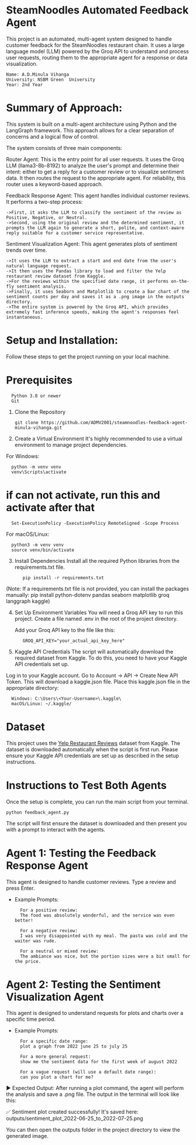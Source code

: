 # SteamNoodles Automated Feedback Agent

This project is an automated, multi-agent system designed to handle customer feedback for the SteamNoodles restaurant chain. It uses a large language model (LLM) powered by the Groq API to understand and process user requests, routing them to the appropriate agent for a response or data visualization.

    Name: A.D.Minula Vihanga
    University: NSBM Green  University
    Year: 2nd Year

# Summary of Approach:

This system is built on a multi-agent architecture using Python and the LangGraph framework. This approach allows for a clear separation of concerns and a logical flow of control.

The system consists of three main components:

Router Agent: This is the entry point for all user requests. It uses the Groq LLM (llama3-8b-8192) to analyze the user's prompt and determine their intent: either to get a reply for a customer review or to visualize sentiment data. It then routes the request to the appropriate agent. For reliability, this router uses a keyword-based approach.

Feedback Response Agent: This agent handles individual customer reviews. It performs a two-step process:

    ->First, it asks the LLM to classify the sentiment of the review as Positive, Negative, or Neutral.
    ->Second, using the original review and the determined sentiment, it prompts the LLM again to generate a short, polite, and context-aware reply suitable for a customer service representative.

Sentiment Visualization Agent: This agent generates plots of sentiment trends over time.

    ->It uses the LLM to extract a start and end date from the user's natural language request.
    ->It then uses the Pandas library to load and filter the Yelp restaurant review dataset from Kaggle.
    ->For the reviews within the specified date range, it performs on-the-fly sentiment analysis.
    ->Finally, it uses Seaborn and Matplotlib to create a bar chart of the sentiment counts per day and saves it as a .png image in the outputs directory.
    ->The entire system is powered by the Groq API, which provides extremely fast inference speeds, making the agent's responses feel instantaneous.


# Setup and Installation:
Follow these steps to get the project running on your local machine.

# Prerequisites
      Python 3.8 or newer
      Git

1. Clone the Repository
   
       git clone https://github.com/ADMV2001/steamnoodles-feedback-agent-minula-vihanga.git

2. Create a Virtual Environment
  It's highly recommended to use a virtual environment to manage project dependencies.

  For Windows:
    
      python -m venv venv
      venv\Scripts\activate

  # if can not activate, run this and activate after that
    
      Set-ExecutionPolicy -ExecutionPolicy RemoteSigned -Scope Process

  For macOS/Linux:
    
      python3 -m venv venv
      source venv/bin/activate

3. Install Dependencies
  Install all the required Python libraries from the requirements.txt file.

          pip install -r requirements.txt

(Note: If a requirements.txt file is not provided, you can install the packages manually: pip install python-dotenv pandas seaborn matplotlib groq langgraph kaggle)

4. Set Up Environment Variables
  You will need a Groq API key to run this project.
  Create a file named .env in the root of the project directory.

   Add your Groq API key to the file like this:

          GROQ_API_KEY="your_actual_api_key_here"

5. Kaggle API Credentials
  The script will automatically download the required dataset from Kaggle. To do this, you need to have your Kaggle API credentials set up.

  Log in to your Kaggle account.
  Go to Account -> API -> Create New API Token. This will download a kaggle.json file.
  Place this kaggle.json file in the appropriate directory:

      Windows: C:\Users\<Your-Username>\.kaggle\
      macOS/Linux: ~/.kaggle/

# Dataset

This project uses the [Yelp Restaurant Reviews](https://www.kaggle.com/datasets/farukalam/yelp-restaurant-reviews) dataset from Kaggle.
The dataset is downloaded automatically when the script is first run. Please ensure your Kaggle API credentials are set up as described in the setup instructions.

# Instructions to Test Both Agents
Once the setup is complete, you can run the main script from your terminal.

    python feedback_agent.py

The script will first ensure the dataset is downloaded and then present you with a prompt to interact with the agents.

# Agent 1: Testing the Feedback Response Agent
This agent is designed to handle customer reviews. Type a review and press Enter.

* Example Prompts:

        For a positive review:
        The food was absolutely wonderful, and the service was even better!

        For a negative review:
        I was very disappointed with my meal. The pasta was cold and the waiter was rude.

        For a neutral or mixed review:
        The ambiance was nice, but the portion sizes were a bit small for the price.

# Agent 2: Testing the Sentiment Visualization Agent
This agent is designed to understand requests for plots and charts over a specific time period.

* Example Prompts:

        For a specific date range:
        plot a graph from 2022 june 25 to july 25

        For a more general request:
        show me the sentiment data for the first week of august 2022

        For a vague request (will use a default date range):
        can you plot a chart for me?

▶ Expected Output:
After running a plot command, the agent will perform the analysis and save a .png file. The output in the terminal will look like this:

✅ Sentiment plot created successfully! It's saved here: outputs/sentiment_plot_2022-06-25_to_2022-07-25.png

You can then open the outputs folder in the project directory to view the generated image.
